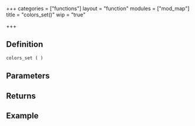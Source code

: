 +++
categories = ["functions"]
layout = "function"
modules = ["mod_map"]
title = "colors_set()"
wip = "true"

+++

## Definition

    colors_set ( )

## Parameters

## Returns

## Example

```
```
